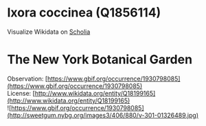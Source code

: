 
Ixora coccinea (Q1856114)
=========================
  
Visualize Wikidata on [Scholia](https://scholia.toolforge.org/taxon/Q1856114)
# The New York Botanical Garden
  
Observation: [https://www.gbif.org/occurrence/1930798085](https://www.gbif.org/occurrence/1930798085)  
License: [http://www.wikidata.org/entity/Q18199165](http://www.wikidata.org/entity/Q18199165)  
![https://www.gbif.org/occurrence/1930798085](http://sweetgum.nybg.org/images3/406/880/v-301-01326489.jpg)